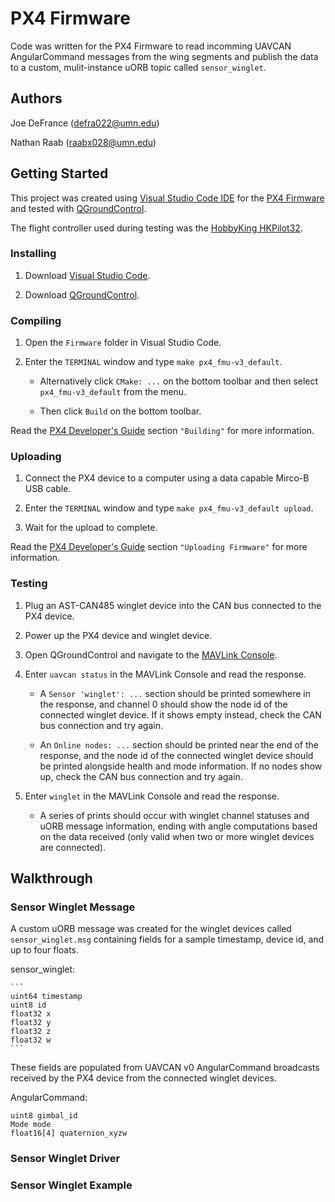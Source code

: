 # PX4 Firmware

Code was written for the PX4 Firmware to read incomming UAVCAN AngularCommand messages from the wing segments and publish the data to a custom, mulit-instance uORB topic called `sensor_winglet`.

## Authors

Joe DeFrance (defra022@umn.edu)

Nathan Raab (raabx028@umn.edu)

## Getting Started

This project was created using [Visual Studio Code IDE](https://code.visualstudio.com/) for the [PX4 Firmware](https://github.com/PX4/Firmware) and tested with [QGroundControl](https://docs.qgroundcontrol.com/en/getting_started/download_and_install.html).

The flight controller used during testing was the [HobbyKing HKPilot32](https://docs.px4.io/v1.9.0/en/flight_controller/HKPilot32.html).

### Installing

1. Download [Visual Studio Code](https://code.visualstudio.com/).

2. Download [QGroundControl](https://docs.qgroundcontrol.com/en/getting_started/download_and_install.html).

### Compiling

1. Open the `Firmware` folder in Visual Studio Code.

2. Enter the `TERMINAL` window and type `make px4_fmu-v3_default`.

   * Alternatively click `CMake: ...` on the bottom toolbar and then select `px4_fmu-v3_default` from the menu.
  
   * Then click `Build` on the bottom toolbar.

Read the [PX4 Developer's Guide](https://dev.px4.io/v1.9.0/en/setup/building_px4.html) section `"Building"` for more information.

### Uploading

1. Connect the PX4 device to a computer using a data capable Mirco-B USB cable.

2. Enter the `TERMINAL` window and type `make px4_fmu-v3_default upload`.

3. Wait for the upload to complete.

Read the [PX4 Developer's Guide](https://dev.px4.io/v1.9.0/en/setup/building_px4.html) section `"Uploading Firmware"` for more information.

### Testing

1. Plug an AST-CAN485 winglet device into the CAN bus connected to the PX4 device.

2. Power up the PX4 device and winglet device.

3. Open QGroundControl and navigate to the [MAVLink Console](https://docs.qgroundcontrol.com/en/analyze_view/mavlink_console.html).

4. Enter `uavcan status` in the MAVLink Console and read the response.

    * A `Sensor 'winglet': ...` section should be printed somewhere in the response, and channel 0 should show the node id of the connected winglet device. If it shows empty instead, check the CAN bus connection and try again.
  
    * An `Online nodes: ...` section should be printed near the end of the response, and the node id of the connected winglet device should be printed alongside health and mode information. If no nodes show up, check the CAN bus connection and try again.

5. Enter `winglet` in the MAVLink Console and read the response.

    * A series of prints should occur with winglet channel statuses and uORB message information, ending with angle computations based on the data received (only valid when two or more winglet devices are connected).
    
## Walkthrough

### Sensor Winglet Message

A custom uORB message was created for the winglet devices called `sensor_winglet.msg` containing fields for a sample timestamp, device id, and up to four floats.

sensor_winglet:

    ```
    uint64 timestamp
    uint8 id
    float32 x
    float32 y
    float32 z
    float32 w
    ```
    
These fields are populated from UAVCAN v0 AngularCommand broadcasts received by the PX4 device from the connected winglet devices.

AngularCommand:

  ```
  uint8 gimbal_id
  Mode mode
  float16[4] quaternion_xyzw
  ```

### Sensor Winglet Driver



### Sensor Winglet Example
